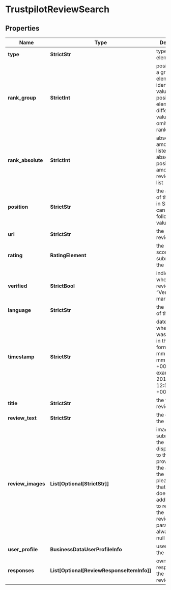 # TrustpilotReviewSearch


## Properties

| Name | Type | Description | Notes |
|------------ | ------------- | ------------- | -------------|
**type** | **StrictStr** | type of element |[optional]|
**rank_group** | **StrictInt** | position within a group of elements with identical type values<br>positions of elements with different type values are omitted from rank_group |[optional]|
**rank_absolute** | **StrictInt** | absolute rank among all the listed reviews<br>absolute position among all reviews on the list |[optional]|
**position** | **StrictStr** | the alignment of the review in SERP<br>can take the following values: right |[optional]|
**url** | **StrictStr** | the URL of the review |[optional]|
**rating** | **RatingElement** | the rating score submitted by the reviewer |[optional]|
**verified** | **StrictBool** | indicates whether the review has the “Verified” mark |[optional]|
**language** | **StrictStr** | the language of the review |[optional]|
**timestamp** | **StrictStr** | date and time when a review was published<br>in the UTC format: “yyyy-mm-dd hh-mm-ss +00:00”<br>example:<br>2019-11-15 12:57:46 +00:00 |[optional]|
**title** | **StrictStr** | the title of the review |[optional]|
**review_text** | **StrictStr** | the content of the review |[optional]|
**review_images** | **List[Optional[StrictStr]]** | images submitted by the reviewer<br>displays URLs to the images provided by the author of the review;<br>please note that Trustpilot doesn’t allow adding images to reviews, so the review_images parameter will always equal null |[optional]|
**user_profile** | **BusinessDataUserProfileInfo** | user profile of the reviewer |[optional]|
**responses** | **List[Optional[ReviewResponseItemInfo]]** | owner’s response to the submitted review |[optional]|